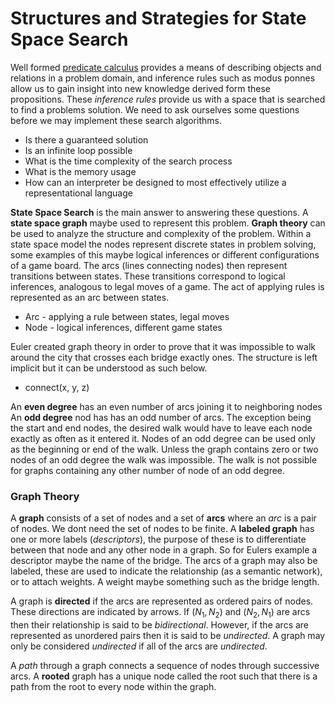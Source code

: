 # Structures and Strategies for State Space Search

Well formed [predicate calculus](Ch2.md) provides a means of describing objects and relations in a problem domain, and inference rules such as modus ponnes allow us to gain insight into new knowledge derived form these propositions. These *inference rules* provide us with a space that is searched to find a problems solution. We need to ask ourselves some questions before we may implement these search algorithms. 

- Is there a guaranteed solution
- Is an infinite loop possible
- What is the time complexity of the search process
- What is the memory usage
- How can an interpreter be designed to most effectively utilize a representational language

**State Space Search** is the main answer to answering these questions. A **state space graph** maybe used to represent this problem. **Graph theory** can be used to analyze the structure and complexity of the problem. Within a state space model the nodes represent discrete states in problem solving, some examples of this maybe logical inferences or different configurations of a game board. The arcs (lines connecting nodes) then represent transitions between states. These transitions correspond to logical inferences, analogous to legal moves of a game. The act of applying rules is represented as an arc between states. 

- Arc - applying a rule between states, legal moves
- Node - logical inferences, different game states

Euler created graph theory in order to prove that it was impossible to walk around the city that crosses each bridge exactly ones. The structure is left implicit but it can be understood as such below. 

- connect(x, y, z)

An **even degree** has an even number of arcs joining it to neighboring nodes
An **odd degree** nod has has an odd number of arcs. The exception being the start and end nodes, the desired walk would have to leave each node exactly as often as it entered it. Nodes of an odd degree can be used only as the beginning or end of the walk. Unless the graph contains zero or two nodes of an odd degree the walk was impossible. The walk is not possible for graphs containing any other number of node of an odd degree. 

### Graph Theory

A **graph** consists of a set of nodes and a set of **arcs** where an *arc* is a pair of nodes. We dont need the set of nodes to be finite. A **labeled graph** has one or more labels (*descriptors*), the purpose of these is to differentiate between that node and any other node in a graph. So for Eulers example a descriptor maybe the name of the bridge. The arcs of a graph may also be labeled, these are used to indicate the relationship (as a semantic network), or to attach weights. A weight maybe something such as the bridge length. 

A graph is **directed** if the arcs are represented as ordered pairs of nodes. These directions are indicated by arrows. If $(N_1, N_2)$ and $(N_2, N_1)$ are arcs then their relationship is said to be *bidirectional*. However, if the arcs are represented as unordered pairs then it is said to be *undirected*. A graph may only be considered *undirected* if all of the arcs are *undirected*. 

A *path* through a graph connects a sequence of nodes through successive arcs. A **rooted** graph has a unique node called the root such that there is a path from the root to every node within the graph. 

